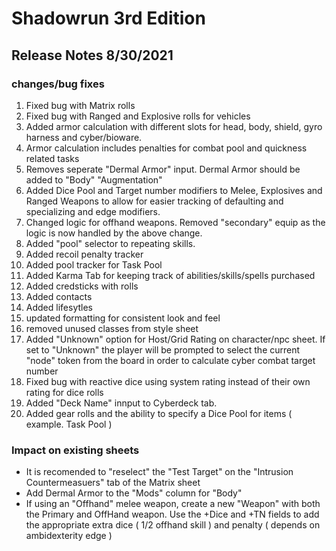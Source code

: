 # Shadowrun 3rd Edition

## Release Notes 8/30/2021

### changes/bug fixes
1. Fixed bug with Matrix rolls
2. Fixed bug with Ranged and Explosive rolls for vehicles
3. Added armor calculation with different slots for head, body, shield, gyro harness and cyber/bioware.
4. Armor calculation includes penalties for combat pool and quickness related tasks
5. Removes seperate "Dermal Armor" input.  Dermal Armor should be added to "Body" "Augmentation"
6. Added Dice Pool and Target number modifiers to Melee, Explosives and Ranged Weapons to allow for easier tracking of defaulting and specializing and edge modifiers.
7. Changed logic for offhand weapons. Removed "secondary" equip as the logic is now handled by the above change.
8. Added "pool" selector to repeating skills.
9. Added recoil penalty tracker
10. Added pool tracker for Task Pool
11. Added Karma Tab for keeping track of abilities/skills/spells purchased
12. Added credsticks with rolls
13. Added contacts
14. Added lifesytles
15. updated formatting for consistent look and feel
16. removed unused classes from style sheet
17. Added "Unknown" option for Host/Grid Rating on character/npc sheet. If set to "Unknown" the player will be prompted to select the current "node" token from the board in order to calculate cyber combat target number 
18. Fixed bug with reactive dice using system rating instead of their own rating for dice rolls
19. Added "Deck Name" innput to Cyberdeck tab.
20. Added gear rolls and the ability to specify a Dice Pool for items ( example. Task Pool )

### Impact on existing sheets
- It is recomended to "reselect" the "Test Target" on the "Intrusion Countermeasuers" tab of the Matrix sheet
- Add Dermal Armor to the "Mods" column for "Body"
- If using an "Offhand" melee weapon, create a new "Weapon" with both the Primary and OffHand weapon.  Use the +Dice and +TN fields to add the appropriate extra dice ( 1/2 offhand skill ) and penalty ( depends on ambidexterity edge )
